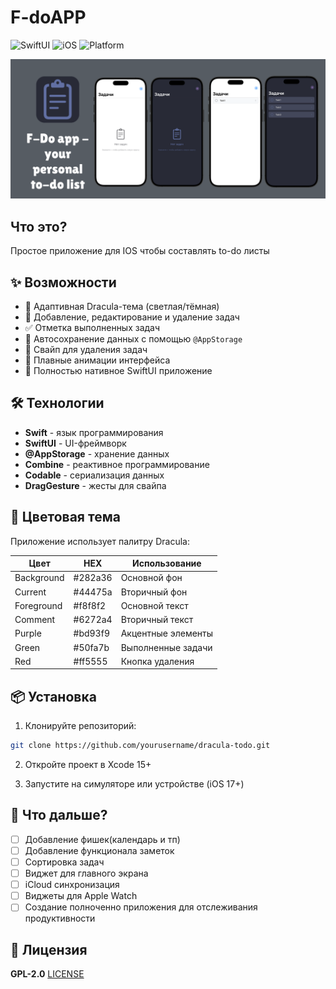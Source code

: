 # F-doAPP

![SwiftUI](https://img.shields.io/badge/SwiftUI-5.0-orange.svg) ![iOS](https://img.shields.io/badge/iOS-17+-blue.svg) ![Platform](https://img.shields.io/badge/Platform-iOS-lightgrey.svg)

![header](images/header.png)

## Что это?

Простое приложение для IOS чтобы составлять to-do листы

## ✨ Возможности

- 🎨 Адаптивная Dracula-тема (светлая/тёмная)
- 📝 Добавление, редактирование и удаление задач
- ✅ Отметка выполненных задач
- 💾 Автосохранение данных с помощью `@AppStorage`
- 🧹 Свайп для удаления задач
- 🚀 Плавные анимации интерфейса
- 📱 Полностью нативное SwiftUI приложение

## 🛠 Технологии

- **Swift** - язык программирования
- **SwiftUI** - UI-фреймворк
- **@AppStorage** - хранение данных
- **Combine** - реактивное программирование
- **Codable** - сериализация данных
- **DragGesture** - жесты для свайпа

## 🎨 Цветовая тема

Приложение использует палитру Dracula:

| Цвет       | HEX      | Использование             |
|------------|----------|---------------------------|
| Background | #282a36  | Основной фон              |
| Current    | #44475a  | Вторичный фон             |
| Foreground | #f8f8f2  | Основной текст            |
| Comment    | #6272a4  | Вторичный текст           |
| Purple     | #bd93f9  | Акцентные элементы        |
| Green      | #50fa7b  | Выполненные задачи        |
| Red        | #ff5555  | Кнопка удаления           |

## 📦 Установка

1. Клонируйте репозиторий:
```bash
git clone https://github.com/yourusername/dracula-todo.git
```

2. Откройте проект в Xcode 15+

3. Запустите на симуляторе или устройстве (iOS 17+)

## 🚀 Что дальше?

- [ ] Добавление фишек(календарь и тп)
- [ ] Добавление функционала заметок
- [ ] Сортировка задач
- [ ] Виджет для главного экрана
- [ ] iCloud синхронизация
- [ ] Виджеты для Apple Watch
- [ ] Создание полноченно приложения для отслеживания продуктивности

## 📝 Лицензия

**GPL-2.0** [LICENSE](LICENSE)



